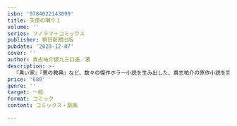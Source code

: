 ```yaml
---
isbn: '9784022143099'
title: 天使の囀り１
volume: ''
series: ソノラマ＋コミックス
publisher: 朝日新聞出版
pubdate: '2020-12-07'
cover: ''
author: 貴志祐介貘九三口造／著
description: >-
  『黒い家』『悪の教典』など、数々の傑作ホラー小説を生み出した、貴志祐介の原作小説を完全コミカライズ。アマゾンから帰国した男が死の間際に残した「天使の囀りが聞こえる」という言葉。天使の囀りの恐ろしい真実とは!?
price: '680'
genre: ''
target: 一般
format: コミック
content: コミックス・劇画

---
```

